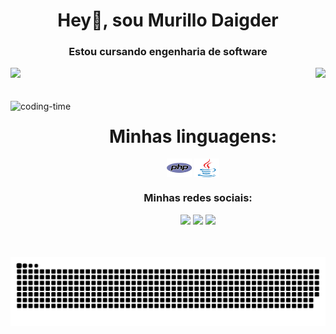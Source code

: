 
<h1 align="center">Hey👋, sou Murillo Daigder</h1>
<h3 align="center">Estou cursando engenharia de software</h3>

<div>
  
  <img  height="180em" src="https://github-readme-stats.vercel.app/api?username=Daigder&show_icons=true&theme=midnight-purple&include_all_commits=true&count_private=true"/>
  <img align="right" height="180em" src="https://github-readme-stats.vercel.app/api/top-langs/?username=Daigder&layout=compact&langs_count=16&theme=midnight-purple"/>
</div>
<br>

<div  align="center"> 
  <div style="display: inline_block"><br>
    <img align="left" height="250" alt="coding-time" src="code.gif">
    <h1 align="center">Minhas linguagens:</h1>
    <img align="center" height="30" width="40" alt="js-icon"  src="https://raw.githubusercontent.com/devicons/devicon/master/icons/php/php-original.svg">
    <img align="center" height="30" width="40" alt="c-icon" src="https://raw.githubusercontent.com/devicons/devicon/master/icons/java/java-original.svg">
   </div>

<div align="center">
  <h3 align="center">Minhas redes sociais:</h3>
  <a href="https://twitter.com/daigder" target="_blank"><img src="https://img.shields.io/badge/twitter-0000FF?style=for-the-badge&logo=twitter&logoColor=white" target="_blank"></a>
  <a href="https://www.instagram.com/murillodaigder/" target="_blank"><img src="https://img.shields.io/badge/-Instagram-%23E4405F?style=for-the-badge&logo=instagram&logoColor=white" target="_blank"></a>
  <a href="mailto:murillo-d@live.com"><img src="https://img.shields.io/badge/-outlook-%23333?style=for-the-badge&logo=gmail&logoColor=white" target="_blank"></a>
</div>

   ![Snake animation](https://github.com/Daigder/Daigder/blob/output/github-contribution-grid-snake.svg)
  
